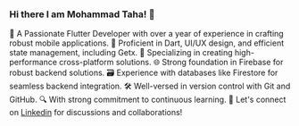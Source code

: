 ### Hi there I am Mohammad Taha! 👋

💼 A Passionate Flutter Developer with over a year of experience in crafting robust mobile applications.
🎨 Proficient in Dart, UI/UX design, and efficient state management, including Getx.
📱 Specializing in creating high-performance cross-platform solutions.
🌐 Strong foundation in Firebase for robust backend solutions.
🗃️ Experience with databases like Firestore for seamless backend integration.
🛠️ Well-versed in version control with Git and GitHub.
🔍 With strong commitment to continuous learning.
🚀 Let's connect on [Linkedin](https://www.linkedin.com/in/mohammad-taha-0980b124a/) for discussions and collaborations!

<!--
**m7taha/m7taha** is a ✨ _special_ ✨ repository because its `README.md` (this file) appears on your GitHub profile.




